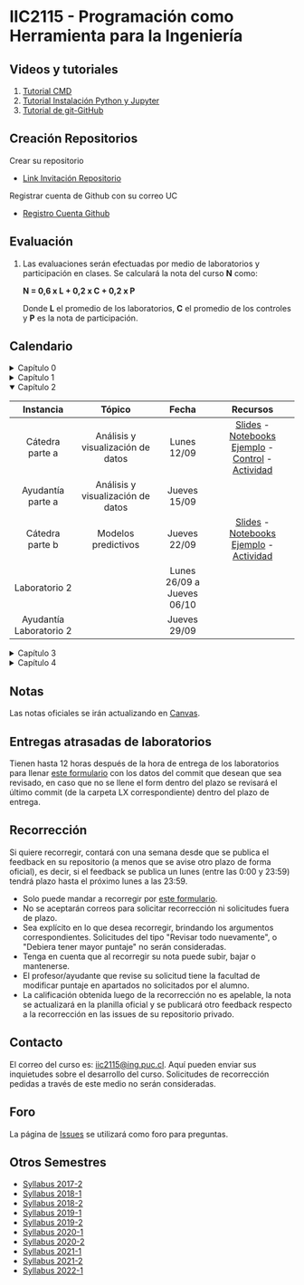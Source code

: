 # IIC2115 - Programación como Herramienta para la Ingeniería

## Videos y tutoriales

1. [Tutorial CMD](https://www.youtube.com/watch?v=qgFmMU6Pukc) 
1. [Tutorial Instalación Python y Jupyter](https://www.youtube.com/watch?v=FxHoi_ZRV4s) 
1. [Tutorial de git-GitHub](https://youtu.be/4WTjx_Rw65A)

## Creación Repositorios
Crear su repositorio
- [Link Invitación Repositorio](https://classroom.github.com/a/huqVZwK0)

Registrar cuenta de Github con su correo UC
- [Registro Cuenta Github](https://docs.google.com/forms/d/e/1FAIpQLSduAa0RQI5K-cAMf2HkFAAWIB1p7WhJknzw8_7icdkEBIVYBg/viewform?usp=sf_link)

## Evaluación

1. Las evaluaciones serán efectuadas por medio de laboratorios y participación en clases. Se calculará la nota del curso **N** como:

    **N = 0,6 x L + 0,2 x C + 0,2 x P**

    Donde **L** el promedio de los laboratorios, **C** el promedio de los controles y **P** es la nota de participación.


## Calendario 

<details>
   
<summary>Capítulo 0</summary>

| Instancia | Fecha         | Recursos |
| :-:       | :-:           | :-:      |
| Cátedra   | Lunes 08/08  | [Slides](/Material%20de%20clases/00%20-%20Introducción.pdf) [Notebooks Ejemplo](/Material%20de%20clases/notebooks_tutorial.ipynb) |
   
</details>


<details>
<summary>Capítulo 1</summary>

| Instancia         | Tópico               | Fecha        | Recursos |
| :-:               | :-:                  | :-:          | :-:      |
| Cátedra parte a   | Fundamentos de OOP   | Jueves 18/08  | [Slides](/Material%20de%20clases/Cap%C3%ADtulo%201/Parte%20A/01%20-%20Fundamentos%20de%20OOP.pdf) - [Notebooks Ejemplo](/Material%20de%20clases/Cap%C3%ADtulo%201/Parte%20A/Notebooks%20Ejemplo/) - [Actividad](/Material%20de%20clases/Cap%C3%ADtulo%201/Parte%20A/Actividades/Actividad%20C1a.pdf)|
| Cátedra parte b   | Estructuras de datos | Lunes 22/08   | [Slides](/Material%20de%20clases/Cap%C3%ADtulo%201/Parte%20B/02%20-%20Estructuras%20de%20datos.pdf) - [Notebooks Ejemplo](/Material%20de%20clases/Cap%C3%ADtulo%201/Parte%20B/Notebooks%20Ejemplo/) - [Control](https://docs.google.com/forms/d/e/1FAIpQLSf6v0fdKlfBuE5tHWHgsx36nNdwSONHlADRqHlvFpsbjCbGzA/viewform?usp=sf_link) - [Actividad]() |
| Ayudantía parte b | Estructuras de datos | Jueves 25/08 | [Material](/Ayudant%C3%ADas/Cap%C3%ADtulo%201%20-%20Ayudant%C3%ADa%20parte%20B/) | 
| Laboratorio 1     |                      | Lunes 29/09 a Jueves 08/09 | [Enunciado](/Laboratorios/L1/L1.pdf) |
| Ayudantía Laboratorio 1 |                | Jueves 01/09 | [Material](/Ayudant%C3%ADas/Cap%C3%ADtulo%201%20-%20Ayudant%C3%ADa%20Laboratorio%201/AY2.ipynb) | 
</details>


<details open>
<summary>Capítulo 2</summary>
   
| Instancia         | Tópico                            | Fecha        | Recursos |
| :-:               | :-:                               | :-:          | :-:      |
| Cátedra parte a   | Análisis y visualización de datos | Lunes 12/09  | [Slides](Material%20de%20clases/Cap%C3%ADtulo%202/Parte%20A/01%20-%20Exploraci%C3%B3n%2C%20limpieza%20y%20depuraci%C3%B3n%20de%20datos.pdf) - [Notebooks Ejemplo](Material%20de%20clases/Cap%C3%ADtulo%202/Parte%20A/Notebooks%20Ejemplo/) - [Control](https://docs.google.com/forms/d/e/1FAIpQLSfpE-atJyvzRFlTYT8JToHrNSBiZXsgE_-3IYyRI-tPOFcBEw/viewform?usp=sf_link) - [Actividad](Material%20de%20clases/Cap%C3%ADtulo%202/Parte%20A/Actividad/) |
| Ayudantía parte a | Análisis y visualización de datos | Jueves 15/09 |  |
| Cátedra parte b   | Modelos predictivos               | Jueves 22/09 | [Slides](/Material%20de%20clases/Cap%C3%ADtulo%202/Parte%20B/02%20-%20Modelos%20predictivos%20con%20ML.pdf) - [Notebooks Ejemplo](/Material%20de%20clases/Cap%C3%ADtulo%202/Parte%20B/Notebooks%20Ejemplo/) - [Actividad](/Material%20de%20clases/Cap%C3%ADtulo%202/Parte%20B/Actividad/) | 
| Laboratorio 2     |                                   | Lunes 26/09 a Jueves 06/10 |  |
| Ayudantía Laboratorio 2 |                             | Jueves 29/09 |  |
</details>


<details>
<summary>Capítulo 3</summary>
   
| Instancia         | Tópico                    | Fecha        | Recursos |
| :-:               | :-:                       | :-:          | :-:      |
| Cátedra parte a   | Datos geoespaciales y SIG | Jueves 13/10 | |
| Cátedra parte b   | Uso de redes/grafos       | Lunes 17/10  | |
| Ayudantía parte b | Uso de redes/grafos       | Jueves 20/10 | | 
| Laboratorio 3     |                           | Lunes 24/10 a Jueves 03/11 | |
| Ayudantía Laboratorio 3 |                     | Jueves 27/10 | |
</details>

<details>
<summary>Capítulo 4</summary>

| Instancia         | Tópico                      | Fecha        | Recursos |
| :-:               | :-:                         | :-:          | :-: |
| Cátedra parte a   | Bases de datos relacionales | Lunes 07/11  | |
| Ayudantía parte a | Bases de datos relacionales | Jueves 10/11 | | 
| Cátedra parte b   | Consultas en SQL            | Lunes 14/11  | |
| Ayudantía parte b | Consultas en SQL            | Jueves 17/11 | | 
| Laboratorio 4     |                             | Lunes 21/11 a Jueves 01/12 | |
| Ayudantía Laboratorio 4 |                       | Jueves 24/10 | |
</details>


## Notas
Las notas oficiales se irán actualizando en [Canvas](https://cursos.canvas.uc.cl/).


## Entregas atrasadas de laboratorios
Tienen hasta 12 horas después de la hora de entrega de los laboratorios para llenar [este formulario](https://docs.google.com/forms/d/e/1FAIpQLSfys1xbOaOnoJkxLMMy0BlwnYk2SHW6SKqHfgKYFTCxSXCS4w/viewform?usp=sf_link) con los datos del commit que desean que sea revisado, en caso que no se llene el form dentro del plazo se revisará el último commit (de la carpeta LX correspondiente) dentro del plazo de entrega.


## Recorrección

Si quiere recorregir, contará con una semana desde que se publica el feedback en su repositorio (a menos que se avise otro plazo de forma oficial), es decir, si el feedback se publica un lunes (entre las 0:00 y 23:59) tendrá plazo hasta el próximo lunes a las 23:59.
* Solo puede mandar a recorregir por [este formulario](https://docs.google.com/forms/d/e/1FAIpQLSeLUVL0UQ55XVLLaa8XbBhmQHlcYV4qqq32Azz_oQqgdv9N9Q/viewform?usp=sf_link).
* No se aceptarán correos para solicitar recorrección ni solicitudes fuera de plazo.
* Sea explícito en lo que desea recorregir, brindando los argumentos correspondientes. Solicitudes del tipo "Revisar todo nuevamente", o "Debiera tener mayor puntaje" no serán consideradas.
* Tenga en cuenta que al recorregir su nota puede subir, bajar o mantenerse.
* El profesor/ayudante que revise su solicitud tiene la facultad de modificar puntaje en apartados no solicitados por el alumno. 
* La calificación obtenida luego de la recorrección no es apelable, la nota se actualizará en la planilla oficial y se publicará otro feedback respecto a la recorrección en las issues de su repositorio privado.

## Contacto

El correo del curso es: iic2115@ing.puc.cl. Aquí pueden enviar sus inquietudes sobre el desarrollo del curso. Solicitudes de recorrección pedidas a través de este medio no serán consideradas.

## Foro

La página de [Issues](../../issues) se utilizará como foro para preguntas.

## Otros Semestres

* [Syllabus 2017-2](https://github.com/IIC2115/Syllabus-2017-2)
* [Syllabus 2018-1](https://github.com/IIC2115/Syllabus-2018-1)
* [Syllabus 2018-2](https://github.com/IIC2115/Syllabus-2018-2)
* [Syllabus 2019-1](https://github.com/IIC2115/Syllabus-2019-1)
* [Syllabus 2019-2](https://github.com/IIC2115/Syllabus-2019-2)
* [Syllabus 2020-1](https://github.com/IIC2115/Syllabus-2020-1)
* [Syllabus 2020-2](https://github.com/IIC2115/Syllabus-2020-2)
* [Syllabus 2021-1](https://github.com/IIC2115/Syllabus-2021-1)
* [Syllabus 2021-2](https://github.com/IIC2115/Syllabus-2021-2)
* [Syllabus 2022-1](https://github.com/IIC2115/Syllabus-2022-1)
